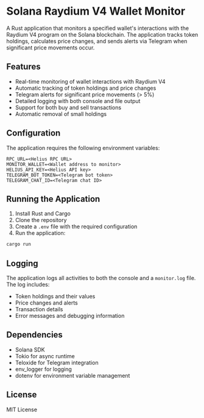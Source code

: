 # Solana Raydium V4 Wallet Monitor

A Rust application that monitors a specified wallet's interactions with the Raydium V4 program on the Solana blockchain. The application tracks token holdings, calculates price changes, and sends alerts via Telegram when significant price movements occur.

## Features

- Real-time monitoring of wallet interactions with Raydium V4
- Automatic tracking of token holdings and price changes
- Telegram alerts for significant price movements (> 5%)
- Detailed logging with both console and file output
- Support for both buy and sell transactions
- Automatic removal of small holdings

## Configuration

The application requires the following environment variables:

```env
RPC_URL=<Helius RPC URL>
MONITOR_WALLET=<Wallet address to monitor>
HELIUS_API_KEY=<Helius API key>
TELEGRAM_BOT_TOKEN=<Telegram bot token>
TELEGRAM_CHAT_ID=<Telegram chat ID>
```

## Running the Application

1. Install Rust and Cargo
2. Clone the repository
3. Create a `.env` file with the required configuration
4. Run the application:

```bash
cargo run
```

## Logging

The application logs all activities to both the console and a `monitor.log` file. The log includes:
- Token holdings and their values
- Price changes and alerts
- Transaction details
- Error messages and debugging information

## Dependencies

- Solana SDK
- Tokio for async runtime
- Teloxide for Telegram integration
- env_logger for logging
- dotenv for environment variable management

## License

MIT License
